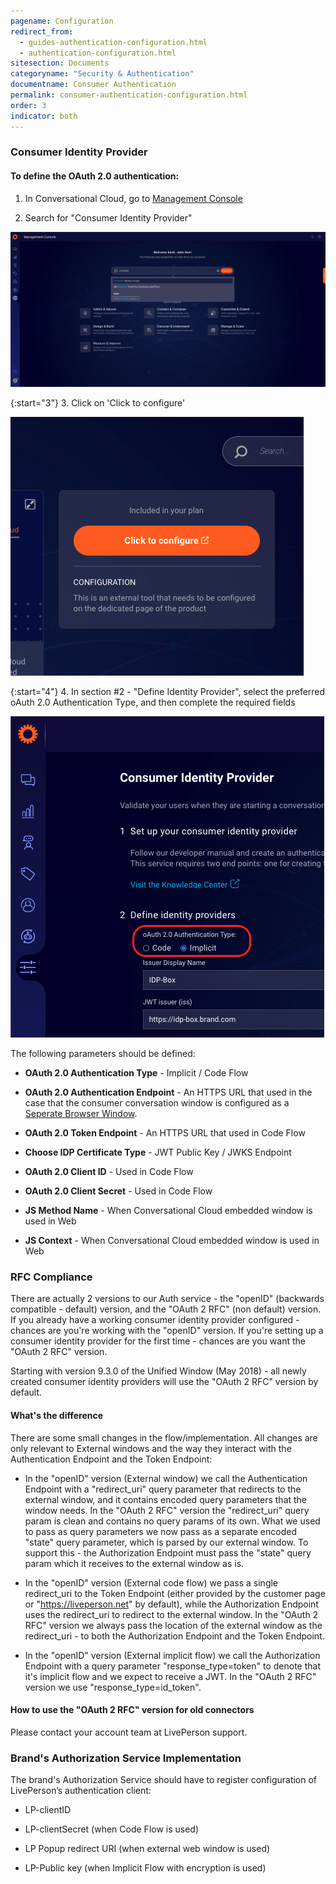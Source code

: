 ```yaml
---
pagename: Configuration
redirect_from:
  - guides-authentication-configuration.html
  - authentication-configuration.html
sitesection: Documents
categoryname: "Security & Authentication"
documentname: Consumer Authentication
permalink: consumer-authentication-configuration.html
order: 3
indicator: both
---
```


### Consumer Identity Provider

#### To define the OAuth 2.0 authentication:

1.	In Conversational Cloud, go to [Management Console](https://knowledge.liveperson.com/admin-settings-management-console-overview.html)

2.	Search for "Consumer Identity Provider"

![Search for Consumer Identity Provider in the Management Console](img/mgmt_search_consumer_idp.png) 

{:start="3"}
3.  Click on 'Click to configure'

![Click to configure the Consumer Identity Provider](img/mgmt_consumer_idp_configure.png)

{:start="4"}
4. In section #2 - "Define Identity Provider", select the preferred oAuth 2.0 Authentication Type, and then complete the required fields

![Select consumer authentication type](img/consumer_idp_select_type.png)

The following parameters should be defined:

* **OAuth 2.0 Authentication Type** - Implicit / Code Flow

* **OAuth 2.0 Authentication Endpoint** - An HTTPS URL that used in the case that the consumer conversation window is configured as a [Seperate Browser Window](https://knowledge.liveperson.com/messaging-channels-web-messaging-authenticated-web-messaging.html#separate-browser-window-flow).

* **OAuth 2.0 Token Endpoint** - An HTTPS URL that used in Code Flow

* **Choose IDP Certificate Type** - JWT Public Key / JWKS Endpoint

* **OAuth 2.0 Client ID** - Used in Code Flow

* **OAuth 2.0 Client Secret** - Used in Code Flow

* **JS Method Name** - When Conversational Cloud embedded window is used in Web 

* **JS Context** - When Conversational Cloud embedded window is used in Web

### RFC Compliance

There are actually 2 versions to our Auth service - the "openID" (backwards compatible - default) version, and the "OAuth 2 RFC" (non default) version. If you already have a working consumer identity provider configured - chances are you're working with the "openID" version. If you're setting up a consumer identity provider for the first time - chances are you want the "OAuth 2 RFC" version.

Starting with version 9.3.0 of the Unified Window (May 2018) - all newly created consumer identity providers will use the "OAuth 2 RFC" version by default.

#### What's the difference

There are some small changes in the flow/implementation. All changes are only relevant to External windows and the way they interact with the Authentication Endpoint and the Token Endpoint:

*   In the "openID" version (External window) we call the Authentication Endpoint with a "redirect_uri" query parameter that redirects to the external window, and it contains encoded query parameters that the window needs. In the "OAuth 2 RFC" version the "redirect_uri" query param is clean and contains no query params of its own. What we used to pass as query parameters we now pass as a separate encoded "state" query parameter, which is parsed by our external window. To support this - the Authorization Endpoint must pass the "state" query param which it receives to the external window as is.

*   In the "openID" version (External code flow) we pass a single redirect_uri to the Token Endpoint (either provided by the customer page or "https://liveperson.net" by default), while the Authorization Endpoint uses the redirect_uri to redirect to the external window. In the "OAuth 2 RFC" version we always pass the location of the external window as the redirect_uri - to both the Authorization Endpoint and the Token Endpoint.

*   In the "openID" version (External implicit flow) we call the Authorization Endpoint with a query parameter "response_type=token" to denote that it's implicit flow and we expect to receive a JWT. In the "OAuth 2 RFC" version we use "response_type=id_token".

#### How to use the "OAuth 2 RFC" version for old connectors

Please contact your account team at LivePerson support.

### Brand's Authorization Service Implementation

The brand's Authorization Service should have to register configuration of LivePerson’s authentication client:

*	LP-clientID

*	LP-clientSecret (when Code Flow is used)

*	LP Popup redirect URI (when external web window is used)

*	LP-Public key (when Implicit Flow with encryption is used)

